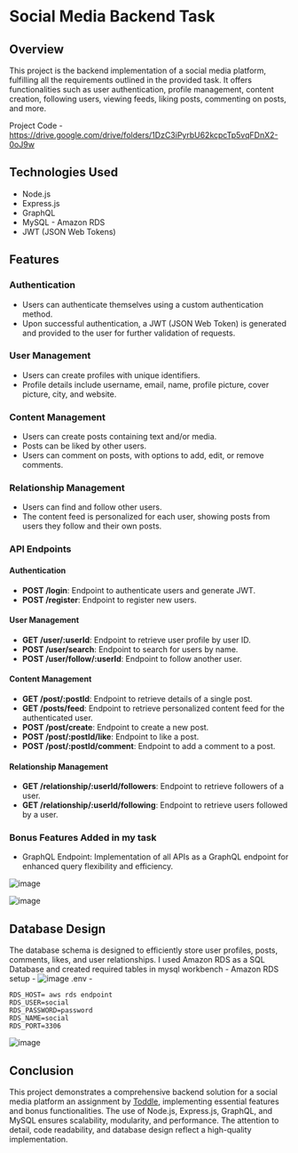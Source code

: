 # Social Media Backend Task

## Overview

This project is the backend implementation of a social media platform, fulfilling all the requirements outlined in the provided task. It offers functionalities such as user authentication, profile management, content creation, following users, viewing feeds, liking posts, commenting on posts, and more.

Project Code - https://drive.google.com/drive/folders/1DzC3iPyrbU62kcpcTp5vqFDnX2-0oJ9w

## Technologies Used

- Node.js
- Express.js
- GraphQL
- MySQL - Amazon RDS
- JWT (JSON Web Tokens)

## Features

### Authentication

- Users can authenticate themselves using a custom authentication method.
- Upon successful authentication, a JWT (JSON Web Token) is generated and provided to the user for further validation of requests.

### User Management

- Users can create profiles with unique identifiers.
- Profile details include username, email, name, profile picture, cover picture, city, and website.

### Content Management

- Users can create posts containing text and/or media.
- Posts can be liked by other users.
- Users can comment on posts, with options to add, edit, or remove comments.

### Relationship Management

- Users can find and follow other users.
- The content feed is personalized for each user, showing posts from users they follow and their own posts.

### API Endpoints

#### Authentication

- **POST /login**: Endpoint to authenticate users and generate JWT.
- **POST /register**: Endpoint to register new users.

#### User Management

- **GET /user/:userId**: Endpoint to retrieve user profile by user ID.
- **POST /user/search**: Endpoint to search for users by name.
- **POST /user/follow/:userId**: Endpoint to follow another user.

#### Content Management

- **GET /post/:postId**: Endpoint to retrieve details of a single post.
- **GET /posts/feed**: Endpoint to retrieve personalized content feed for the authenticated user.
- **POST /post/create**: Endpoint to create a new post.
- **POST /post/:postId/like**: Endpoint to like a post.
- **POST /post/:postId/comment**: Endpoint to add a comment to a post.

#### Relationship Management

- **GET /relationship/:userId/followers**: Endpoint to retrieve followers of a user.
- **GET /relationship/:userId/following**: Endpoint to retrieve users followed by a user.

### Bonus Features Added in my task

- GraphQL Endpoint: Implementation of all APIs as a GraphQL endpoint for enhanced query flexibility and efficiency.

![image](https://github.com/aadarsh-nagrath/assignment/assets/92307537/7e78c8f7-afd9-435a-a8da-f758281b583b)

![image](https://github.com/aadarsh-nagrath/assignment/assets/92307537/419f0bd7-822a-4a31-811b-0f34c145f285)

## Database Design

The database schema is designed to efficiently store user profiles, posts, comments, likes, and user relationships. I used Amazon RDS as a SQL Database  and created required tables in mysql workbench - 
Amazon RDS setup - 
![image](https://github.com/aadarsh-nagrath/assignment/assets/92307537/be0e7863-4a29-4faa-9ff7-87470cd7302e)
.env - 
```
RDS_HOST= aws rds endpoint
RDS_USER=social
RDS_PASSWORD=password
RDS_NAME=social
RDS_PORT=3306
```
![image](https://github.com/aadarsh-nagrath/assignment/assets/92307537/539dc075-a54e-4dc5-9c11-324652e38a73)


## Conclusion

This project demonstrates a comprehensive backend solution for a social media platform an assignment by [Toddle](https://github.com/toddle-edu), implementing essential features and bonus functionalities. The use of Node.js, Express.js, GraphQL, and MySQL ensures scalability, modularity, and performance. The attention to detail, code readability, and database design reflect a high-quality implementation.
